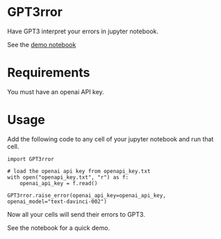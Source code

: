 # GPT3rror
Have GPT3 interpret your errors in jupyter notebook. 

See the [demo notebook](https://github.com/damek/GPT3rror/blob/master/GPT3rror_test.ipynb)

# Requirements

You must have an openai API key.

# Usage

Add the following code to any cell of your jupyter notebook and run that cell. 

```
import GPT3rror

# load the openai api key from openapi_key.txt
with open("openapi_key.txt", "r") as f:
    openai_api_key = f.read()

GPT3rror.raise_error(openai_api_key=openai_api_key, openai_model="text-davinci-002")
```

Now all your cells will send their errors to GPT3.

See the notebook for a quick demo.

